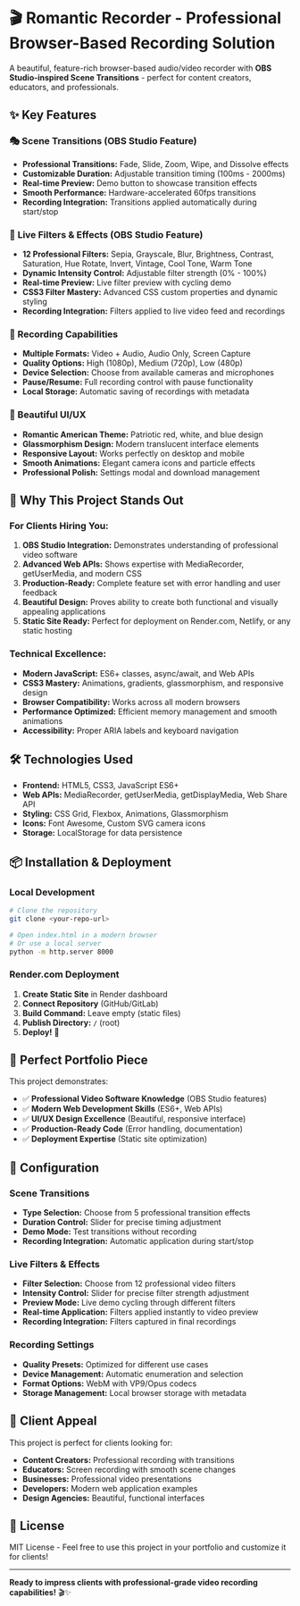 # 🎬 Romantic Recorder - Professional Browser-Based Recording Solution

A beautiful, feature-rich browser-based audio/video recorder with **OBS Studio-inspired Scene Transitions** - perfect for content creators, educators, and professionals.

## ✨ Key Features

### 🎭 **Scene Transitions (OBS Studio Feature)**
- **Professional Transitions:** Fade, Slide, Zoom, Wipe, and Dissolve effects
- **Customizable Duration:** Adjustable transition timing (100ms - 2000ms)
- **Real-time Preview:** Demo button to showcase transition effects
- **Smooth Performance:** Hardware-accelerated 60fps transitions
- **Recording Integration:** Transitions applied automatically during start/stop

### 🎨 **Live Filters & Effects (OBS Studio Feature)**
- **12 Professional Filters:** Sepia, Grayscale, Blur, Brightness, Contrast, Saturation, Hue Rotate, Invert, Vintage, Cool Tone, Warm Tone
- **Dynamic Intensity Control:** Adjustable filter strength (0% - 100%)
- **Real-time Preview:** Live filter preview with cycling demo
- **CSS3 Filter Mastery:** Advanced CSS custom properties and dynamic styling
- **Recording Integration:** Filters applied to live video feed and recordings

### 🎥 Recording Capabilities
- **Multiple Formats:** Video + Audio, Audio Only, Screen Capture
- **Quality Options:** High (1080p), Medium (720p), Low (480p)
- **Device Selection:** Choose from available cameras and microphones
- **Pause/Resume:** Full recording control with pause functionality
- **Local Storage:** Automatic saving of recordings with metadata

### 🎨 Beautiful UI/UX
- **Romantic American Theme:** Patriotic red, white, and blue design
- **Glassmorphism Design:** Modern translucent interface elements
- **Responsive Layout:** Works perfectly on desktop and mobile
- **Smooth Animations:** Elegant camera icons and particle effects
- **Professional Polish:** Settings modal and download management

## 🚀 Why This Project Stands Out

### For Clients Hiring You:
1. **OBS Studio Integration:** Demonstrates understanding of professional video software
2. **Advanced Web APIs:** Shows expertise with MediaRecorder, getUserMedia, and modern CSS
3. **Production-Ready:** Complete feature set with error handling and user feedback
4. **Beautiful Design:** Proves ability to create both functional and visually appealing applications
5. **Static Site Ready:** Perfect for deployment on Render.com, Netlify, or any static hosting

### Technical Excellence:
- **Modern JavaScript:** ES6+ classes, async/await, and Web APIs
- **CSS3 Mastery:** Animations, gradients, glassmorphism, and responsive design
- **Browser Compatibility:** Works across all modern browsers
- **Performance Optimized:** Efficient memory management and smooth animations
- **Accessibility:** Proper ARIA labels and keyboard navigation

## 🛠️ Technologies Used

- **Frontend:** HTML5, CSS3, JavaScript ES6+
- **Web APIs:** MediaRecorder, getUserMedia, getDisplayMedia, Web Share API
- **Styling:** CSS Grid, Flexbox, Animations, Glassmorphism
- **Icons:** Font Awesome, Custom SVG camera icons
- **Storage:** LocalStorage for data persistence

## 📦 Installation & Deployment

### Local Development
```bash
# Clone the repository
git clone <your-repo-url>

# Open index.html in a modern browser
# Or use a local server
python -m http.server 8000
```

### Render.com Deployment
1. **Create Static Site** in Render dashboard
2. **Connect Repository** (GitHub/GitLab)
3. **Build Command:** Leave empty (static files)
4. **Publish Directory:** `/` (root)
5. **Deploy!** 🚀

## 🎯 Perfect Portfolio Piece

This project demonstrates:
- ✅ **Professional Video Software Knowledge** (OBS Studio features)
- ✅ **Modern Web Development Skills** (ES6+, Web APIs)
- ✅ **UI/UX Design Excellence** (Beautiful, responsive interface)
- ✅ **Production-Ready Code** (Error handling, documentation)
- ✅ **Deployment Expertise** (Static site optimization)

## 🔧 Configuration

### Scene Transitions
- **Type Selection:** Choose from 5 professional transition effects
- **Duration Control:** Slider for precise timing adjustment
- **Demo Mode:** Test transitions without recording
- **Recording Integration:** Automatic application during start/stop

### Live Filters & Effects
- **Filter Selection:** Choose from 12 professional video filters
- **Intensity Control:** Slider for precise filter strength adjustment
- **Preview Mode:** Live demo cycling through different filters
- **Real-time Application:** Filters applied instantly to video preview
- **Recording Integration:** Filters captured in final recordings

### Recording Settings
- **Quality Presets:** Optimized for different use cases
- **Device Management:** Automatic enumeration and selection
- **Format Options:** WebM with VP9/Opus codecs
- **Storage Management:** Local browser storage with metadata

## 🌟 Client Appeal

This project is perfect for clients looking for:
- **Content Creators:** Professional recording with transitions
- **Educators:** Screen recording with smooth scene changes
- **Businesses:** Professional video presentations
- **Developers:** Modern web application examples
- **Design Agencies:** Beautiful, functional interfaces

## 📄 License

MIT License - Feel free to use this project in your portfolio and customize it for clients!

---

**Ready to impress clients with professional-grade video recording capabilities!** 🎬✨
